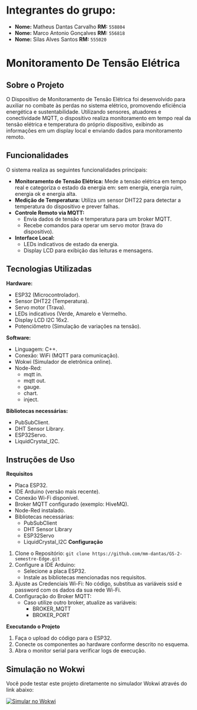 # Integrantes do grupo:
- **Nome:** Matheus Dantas Carvalho **RM:** `558804`
- **Nome:** Marco Antonio Gonçalves **RM:** `556818`
- **Nome:** Silas Alves Santos **RM:** `555020`


# Monitoramento De Tensão Elétrica
## Sobre o Projeto
O Dispositivo de Monitoramento de Tensão Elétrica foi desenvolvido para auxiliar no combate às perdas no sistema elétrico, promovendo eficiência energética e sustentabilidade. Utilizando sensores, atuadores e conectividade MQTT, o dispositivo realiza monitoramento em tempo real da tensão elétrica e temperatura do próprio dispositivo, exibindo as informações em um display local e enviando dados para monitoramento remoto.

## Funcionalidades
O sistema realiza as seguintes funcionalidades principais:
- **Monitoramento de Tensão Elétrica:** Mede a tensão elétrica em tempo real e categoriza o estado da energia em: sem energia, energia ruim, energia ok e energia alta.
- **Medição de Temperatura:** Utiliza um sensor DHT22 para detectar a temperatura do dispositivo e prever falhas.
- **Controle Remoto via MQTT:**
   - Envia dados de tensão e temperatura para um broker MQTT.
   - Recebe comandos para operar um servo motor (trava do dispositivo).
- **Interface Local:**
  - LEDs indicativos de estado da energia.
  - Display LCD para exibição das leituras e mensagens.

## Tecnologias Utilizadas
**Hardware:**
  - ESP32 (Microcontrolador).
  - Sensor DHT22 (Temperatura).
  - Servo motor (Trava).
  - LEDs indicativos (Verde, Amarelo e Vermelho.
  - Display LCD I2C 16x2.
  - Potenciômetro (Simulação de variações na tensão).
 
**Software:**
  - Linguagem: C++.
  - Conexão: WiFi (MQTT para comunicação).
  - Wokwi (Simulador de eletrônica online).
  - Node-Red:
       - mqtt in.
       - mqtt out.
       - gauge.
       - chart.
       - inject.

**Bibliotecas necessárias:**
  - PubSubClient.
  - DHT Sensor Library.
  - ESP32Servo.
  - LiquidCrystal_I2C.

## Instruções de Uso
**Requisitos**
- Placa ESP32.
- IDE Arduino (versão mais recente).
- Conexão Wi-Fi disponível.
- Broker MQTT configurado (exemplo: HiveMQ).
- Node-Red instalado.
- Bibliotecas necessárias:
  - PubSubClient
  - DHT Sensor Library
  - ESP32Servo
  - LiquidCrystal_I2C
**Configuração**
1. Clone o Repositório: `git clone https://github.com/mm-dantas/GS-2-semestre-Edge.git`
2. Configure a IDE Arduino:
   - Selecione a placa ESP32.
   - Instale as bibliotecas mencionadas nos requisitos.
3. Ajuste as Credenciais Wi-Fi:
   No código, substitua as variáveis ssid e password com os dados da sua rede Wi-Fi.
4. Configuração do Broker MQTT:
   - Caso utilize outro broker, atualize as variáveis:
      - BROKER_MQTT
      - BROKER_PORT


**Executando o Projeto**
1. Faça o upload do código para o ESP32.
2. Conecte os componentes ao hardware conforme descrito no esquema.
3. Abra o monitor serial para verificar logs de execução.

## Simulação no Wokwi

Você pode testar este projeto diretamente no simulador Wokwi através do link abaixo:

[![Simular no Wokwi](https://img.shields.io/badge/Wokwi-Simular%20Projeto-blue?style=for-the-badge&logo=arduino)](https://wokwi.com/projects/414640233393353729)
